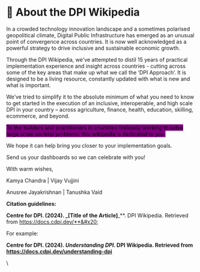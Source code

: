 # 🎉 About the DPI Wikipedia

In a crowded technology innovation landscape and a sometimes polarised geopolitical climate, Digital Public Infrastructure has emerged as an unusual point of convergence across countries. It is now well acknowledged as a powerful strategy to drive inclusive and sustainable economic growth.

Through the DPI Wikipedia, we've attempted to distil 15 years of practical implementation experience and insight across countries - cutting across some of the key areas that make up what we call the ‘DPI Approach’.  It is designed to be a living resource, constantly updated with what is new and what is important.&#x20;

We’ve tried to simplify it to the absolute minimum of what you need to know to get started in the execution of an inclusive, interoperable, and high scale DPI in your country – across agriculture, finance, health, education, skilling, ecommerce, and beyond.&#x20;

<mark style="background-color:purple;">To the builders and practitioners in countries tirelessly working to solve large scale societal problems: this wikipedia is dedicated to you.</mark> &#x20;

We hope it can help bring you closer to your implementation goals.&#x20;

Send us your dashboards so we can celebrate with you!&#x20;

With warm wishes,&#x20;

Kamya Chandra | Vijay Vujjini&#x20;

Anusree Jayakrishnan | Tanushka Vaid



**Citation guidelines:**

**Centre for DPI. (2024). **_**\[Title of the Article]**_**. DPI Wikipedia. Retrieved from https://docs.cdpi.dev/**&#x20;

For example:

**Centre for DPI. (2024). **_**Understanding DPI**_**. DPI Wikipedia. Retrieved from https://docs.cdpi.dev/understanding-dpi**

\

